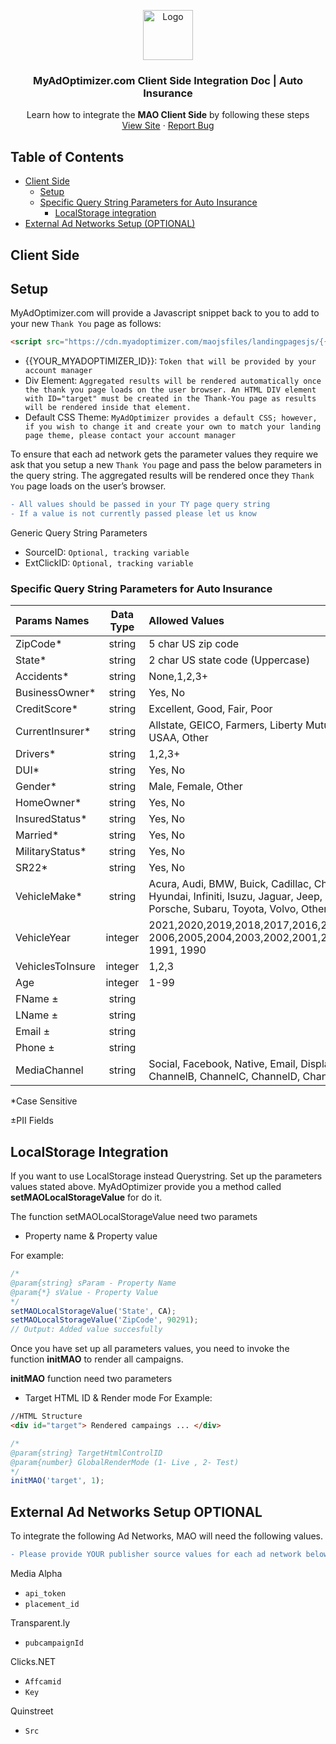 <p align="center">
  <a href="https://myadoptimizer.com/">
    <img src="https://myadoptimizer.com/img/logo-blk.svg" alt="Logo" height="80">
  </a>
  <h3 align="center">MyAdOptimizer.com Client Side Integration Doc | Auto Insurance</h3>
  <p align="center">
    Learn how to integrate the <strong>MAO Client Side</strong> by following these steps
    <br />
    <a href="https://myadoptimizer.com">View Site</a>
    ·
    <a href="https://myadoptimizer.com/contact">Report Bug</a>
  </p>
</p>

## Table of Contents

* [Client Side](#client-side)
    * [Setup](#setup)
    * [Specific Query String Parameters for Auto Insurance](#specific-query-string-parameters-for-auto-insurance)
        - [LocalStorage integration](#LocalStorage-Integration)
* [External Ad Networks Setup (OPTIONAL)](#external-ad-networks-setup-optional)

## Client Side

## Setup

MyAdOptimizer.com will provide a Javascript snippet back to you to add to your new `Thank You` page as follows:
```html
<script src="https://cdn.myadoptimizer.com/maojsfiles/landingpagesjs/{{YOUR_MYADOPTIMIZER_ID}}.js"></script>
```
* {{YOUR_MYADOPTIMIZER_ID}}: `Token that will be provided by your account manager`
* Div Element: `Aggregated results will be rendered automatically once the thank you page loads on the user browser. An HTML DIV element with ID="target" must be created in the Thank-You page as results will be rendered inside that element.`
* Default CSS Theme: `MyAdOptimizer provides a default CSS; however, if you wish to change it and create your own to match your landing page theme, please contact your account manager`

To ensure that each ad network gets the parameter values they require we ask that you setup a new `Thank You` page and pass the below parameters in the query string.
The aggregated results will be rendered once they `Thank You` page loads on the user’s browser.
```diff
- All values should be passed in your TY page query string
- If a value is not currently passed please let us know
```

Generic Query String Parameters

* SourceID: `Optional, tracking variable`
* ExtClickID: `Optional, tracking variable`


<h3>Specific Query String Parameters for <strong>Auto Insurance</strong></h3>

| Params Names | Data Type | Allowed Values |
| :------------------------ | :-------: | :------------- |
| ZipCode*                   | string    |  5 char US zip code             |
| State*                     | string    | 2 char US state code (Uppercase) |
| Accidents*                 | string    | None,1,2,3+ |
| BusinessOwner*             | string    | Yes, No |
| CreditScore*               | string    | Excellent, Good, Fair, Poor |
| CurrentInsurer*            | string    | Allstate, GEICO, Farmers, Liberty Mutual, Progressive, Nationwide, State Farm, Travelers, USAA, Other |
| Drivers*                   | string    | 1,2,3+ |
| DUI*                       | string    | Yes, No |
| Gender*                    | string    | Male, Female, Other |
| HomeOwner*                 | string    | Yes, No |
| InsuredStatus*             | string    | Yes, No |
| Married*                  | string    | Yes, No |
| MilitaryStatus*            | string    | Yes, No |
| SR22*                      | string    | Yes, No |
| VehicleMake*               | string    | Acura, Audi, BMW, Buick, Cadillac, Chevrolet, Chrysler ,Dodge, Ford ,GMC, Honda, Hyundai, Infiniti, Isuzu, Jaguar, Jeep, Kia, Lexus, Mazda, Mercedes, Mercury, Nissan, Porsche, Subaru, Toyota, Volvo, Other |
| VehicleYear               | integer   | 2021,2020,2019,2018,2017,2016,2015,2014,2013,2012,2011,2010,2009,2008,2007, 2006,2005,2004,2003,2002,2001,2000,1999,1998,1997,1996,1995,1994,1993,1992, 1991, 1990 |
| VehiclesToInsure          | integer   | 1,2,3 |
| Age                        | integer  | 1-99 |
| FName ±                    | string    |  |
| LName ±                   | string    |  |
| Email ±                    | string    |  |
| Phone ±                    | string    |  |
| MediaChannel                | string    | Social, Facebook, Native, Email, Display, SEM, SEO, SMS, Push, Affiliate, ChannelA, ChannelB, ChannelC, ChannelD, ChannelE |

*Case Sensitive

±PII Fields

## LocalStorage Integration

If you want to use LocalStorage instead Querystring. Set up the parameters values stated above. MyAdOptimizer provide you a method called **setMAOLocalStorageValue** for do it.

The function setMAOLocalStorageValue need two paramets

- Property name & Property value

For example:

```Javascript
/*
@param{string} sParam - Property Name
@param{*} sValue - Property Value
*/
setMAOLocalStorageValue('State', CA);
setMAOLocalStorageValue('ZipCode', 90291);
// Output: Added value succesfully
```

Once you have set up all parameters values, you need to invoke the function **initMAO** to render all campaigns.

**initMAO** function need two parameters

- Target HTML ID & Render mode
  For Example:

```HTML
//HTML Structure
<div id="target"> Rendered campaings ... </div>
```

```Javascript
/*
@param{string} TargetHtmlControlID
@param{number} GlobalRenderMode (1- Live , 2- Test)
*/
initMAO('target', 1);
```

## External Ad Networks Setup OPTIONAL

To integrate the following Ad Networks, MAO will need the following values.
```diff
- Please provide YOUR publisher source values for each ad network below.
```
Media Alpha
* `api_token` 
* `placement_id`

Transparent.ly
* `pubcampaignId`

Clicks.NET
* `Affcamid`
* `Key`

Quinstreet
* `Src`